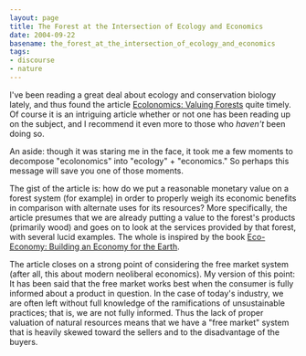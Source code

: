 ```yaml
---
layout: page
title: The Forest at the Intersection of Ecology and Economics
date: 2004-09-22
basename: the_forest_at_the_intersection_of_ecology_and_economics
tags:
- discourse
- nature
---
```


I've been reading a great deal about ecology and conservation biology lately,
and thus found the article <a
href="http://windsofchange.net/archives/005533.php">Ecolonomics: Valuing
Forests</a> quite timely. Of course it is an intriguing article whether or not
one has been reading up on the subject, and I recommend it even more to those
who _haven't_ been doing so.

<!--more-->

An aside: though it was staring me in the face, it took me a few moments to
decompose "ecolonomics" into "ecology" + "economics." So perhaps this message
will save you one of those moments.

The gist of the article is: how do we put a reasonable monetary value on a
forest system (for example) in order to properly weigh its economic benefits in
comparison with alternate uses for its resources? More specifically, the article
presumes that we are already putting a value to the forest's products (primarily
wood) and goes on to look at the services provided by that forest, with several
lucid examples. The whole is inspired by the book <a
href="http://earth-policy.org/Books/Eco/index.htm">Eco-Economy: Building an
Economy for the Earth</a>.

The article closes on a strong point of considering the free market system
(after all, this about modern neoliberal economics). My version of this point:
It has been said that the free market works best when the consumer is fully
informed about a product in question. In the case of today's industry, we are
often left without full knowledge of the ramifications of unsustainable
practices; that is, we are not fully informed. Thus the lack of proper valuation
of natural resources means that we have a "free market" system that is heavily
skewed toward the sellers and to the disadvantage of the buyers.

